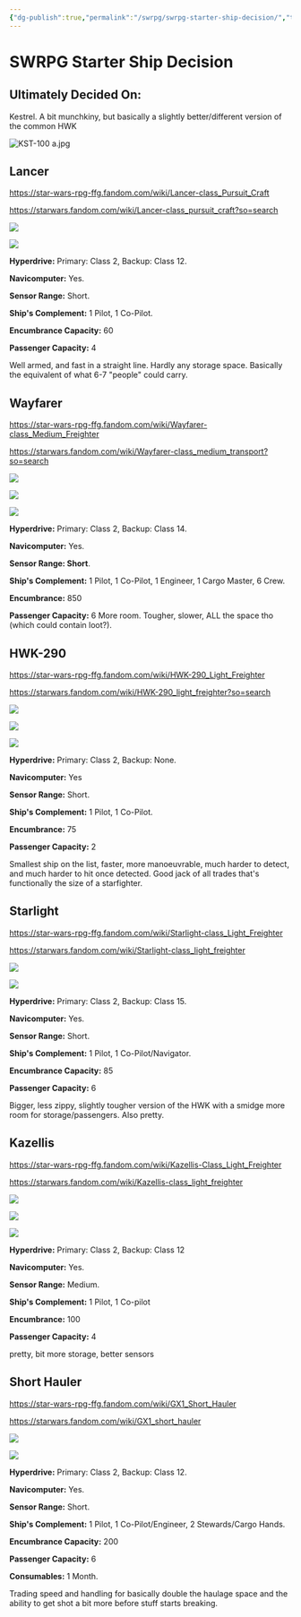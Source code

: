 ```yaml
---
{"dg-publish":true,"permalink":"/swrpg/swrpg-starter-ship-decision/","title":"SWRPG Starter Ship Decision","noteIcon":""}
---
```



# SWRPG Starter Ship Decision

## Ultimately Decided On:

Kestrel. A bit munchkiny, but basically a slightly better/different version of the common HWK

![KST-100 a.jpg](/img/user/Attachments/KST-100%20a.jpg)

## Lancer

https://star-wars-rpg-ffg.fandom.com/wiki/Lancer-class_Pursuit_Craft

https://starwars.fandom.com/wiki/Lancer-class_pursuit_craft?so=search

![](https://i.pinimg.com/originals/01/4d/bb/014dbb475f96b15c2e947c7ae213ee41.jpg)

![](Pasted%20image%2020231114062314%201.png)

**Hyperdrive:** Primary: Class 2, Backup: Class 12.

**Navicomputer:** Yes.

**Sensor Range:** Short.

**Ship's Complement:** 1 Pilot, 1 Co-Pilot.

**Encumbrance Capacity:** 60

**Passenger Capacity:** 4

Well armed, and fast in a straight line. Hardly any storage space. Basically the equivalent of what 6-7 "people" could carry. 

## Wayfarer

https://star-wars-rpg-ffg.fandom.com/wiki/Wayfarer-class_Medium_Freighter

https://starwars.fandom.com/wiki/Wayfarer-class_medium_transport?so=search

![](http://adampdevil.pbworks.com/f/1234476887/wayfarer_1.jpg)

![](https://vignette.wikia.nocookie.net/swse/images/e/e0/Wayfarer-Class_Medium_Transport_2.jpg/revision/latest?cb=20180601012314)

![](Pasted%20image%2020231114062810%201.png)

**Hyperdrive:** Primary: Class 2, Backup: Class 14.

**Navicomputer:** Yes.

**Sensor Range: Short**. 

**Ship's Complement:** 1 Pilot, 1 Co-Pilot, 1 Engineer, 1 Cargo Master, 6 Crew.

**Encumbrance:** 850

**Passenger Capacity:** 6
More room. Tougher, slower, ALL the space tho (which could contain loot?). 

## HWK-290

https://star-wars-rpg-ffg.fandom.com/wiki/HWK-290_Light_Freighter

https://starwars.fandom.com/wiki/HWK-290_light_freighter?so=search

![](https://static.wikia.nocookie.net/starwars/images/4/49/KananJarrus-SWZ85.png/revision/latest?cb=20210304030007)

![](https://images-wixmp-ed30a86b8c4ca887773594c2.wixmp.com/f/e5953ce0-4094-4796-aec9-790dcd94e846/d90kstc-0571d116-a685-4549-8277-f91692a39561.jpg/v1/fill/w_1024,h_663,q_75,strp/hwk_290_light_freighter_deck_plan_by_edisoncreative_d90kstc-fullview.jpg?token=eyJ0eXAiOiJKV1QiLCJhbGciOiJIUzI1NiJ9.eyJzdWIiOiJ1cm46YXBwOjdlMGQxODg5ODIyNjQzNzNhNWYwZDQxNWVhMGQyNmUwIiwiaXNzIjoidXJuOmFwcDo3ZTBkMTg4OTgyMjY0MzczYTVmMGQ0MTVlYTBkMjZlMCIsIm9iaiI6W1t7ImhlaWdodCI6Ijw9NjYzIiwicGF0aCI6IlwvZlwvZTU5NTNjZTAtNDA5NC00Nzk2LWFlYzktNzkwZGNkOTRlODQ2XC9kOTBrc3RjLTA1NzFkMTE2LWE2ODUtNDU0OS04Mjc3LWY5MTY5MmEzOTU2MS5qcGciLCJ3aWR0aCI6Ijw9MTAyNCJ9XV0sImF1ZCI6WyJ1cm46c2VydmljZTppbWFnZS5vcGVyYXRpb25zIl19.r7qiPvYyUEBBQjhEfieHK6NW9OYPSvTwbmsK3qRysZw)

![](Pasted%20image%2020231114063744%201.png)

**Hyperdrive:** Primary: Class 2, Backup: None.

**Navicomputer:** Yes

**Sensor Range:** Short.

**Ship's Complement:** 1 Pilot, 1 Co-Pilot.

**Encumbrance:** 75

**Passenger Capacity:** 2

Smallest ship on the list, faster, more manoeuvrable, much harder to detect, and much harder to hit once detected. Good jack of all trades that's functionally the size of a starfighter.

## Starlight

https://star-wars-rpg-ffg.fandom.com/wiki/Starlight-class_Light_Freighter

https://starwars.fandom.com/wiki/Starlight-class_light_freighter

![](https://i.pinimg.com/originals/96/14/d5/9614d59af0b7596385f1d7d26bdcd0a3.jpg)

![](Pasted%20image%2020231114063131%201.png)

**Hyperdrive:** Primary: Class 2, Backup: Class 15.

**Navicomputer:** Yes.

**Sensor Range:** Short.

**Ship's Complement:** 1 Pilot, 1 Co-Pilot/Navigator.

**Encumbrance Capacity:** 85

**Passenger Capacity:** 6

 Bigger, less zippy, slightly tougher version of the HWK with a smidge more room for storage/passengers. Also pretty. 

## Kazellis

https://star-wars-rpg-ffg.fandom.com/wiki/Kazellis-Class_Light_Freighter

https://starwars.fandom.com/wiki/Kazellis-class_light_freighter

![](https://vignette.wikia.nocookie.net/swse/images/3/3e/Kazellis-Class_Light_Freighter.jpg/revision/latest?cb=20200223205952)

![](https://images-wixmp-ed30a86b8c4ca887773594c2.wixmp.com/f/94d2e4c5-d3aa-40bc-85f0-53b4202a91bc/dfeap0k-1f1feb4c-ab8e-4867-8e5a-4cee0d0803a7.png/v1/fill/w_1125,h_711,q_70,strp/kazellis_class_light_freighter_by_kairoland_dfeap0k-pre.jpg?token=eyJ0eXAiOiJKV1QiLCJhbGciOiJIUzI1NiJ9.eyJzdWIiOiJ1cm46YXBwOjdlMGQxODg5ODIyNjQzNzNhNWYwZDQxNWVhMGQyNmUwIiwiaXNzIjoidXJuOmFwcDo3ZTBkMTg4OTgyMjY0MzczYTVmMGQ0MTVlYTBkMjZlMCIsIm9iaiI6W1t7ImhlaWdodCI6Ijw9ODA5IiwicGF0aCI6IlwvZlwvOTRkMmU0YzUtZDNhYS00MGJjLTg1ZjAtNTNiNDIwMmE5MWJjXC9kZmVhcDBrLTFmMWZlYjRjLWFiOGUtNDg2Ny04ZTVhLTRjZWUwZDA4MDNhNy5wbmciLCJ3aWR0aCI6Ijw9MTI4MCJ9XV0sImF1ZCI6WyJ1cm46c2VydmljZTppbWFnZS5vcGVyYXRpb25zIl19.wyXlKo7od9O_FANF3XnMDKRWmM24UBmE9hRkPG6u1Ak)

![](Pasted%20image%2020231114064537%201.png)

**Hyperdrive:** Primary: Class 2, Backup: Class 12

**Navicomputer:** Yes.

**Sensor Range:** Medium.

**Ship's Complement:** 1 Pilot, 1 Co-pilot

**Encumbrance:** 100

**Passenger Capacity:** 4

pretty, bit more storage, better sensors

## Short Hauler

https://star-wars-rpg-ffg.fandom.com/wiki/GX1_Short_Hauler

https://starwars.fandom.com/wiki/GX1_short_hauler

![](https://i.pinimg.com/originals/d4/99/0b/d4990bcd49829d67081863182b13af18.png)

![](Pasted%20image%2020231114064811%201.png)

**Hyperdrive:** Primary: Class 2, Backup: Class 12.

**Navicomputer:** Yes.

**Sensor Range:** Short.

**Ship's Complement:** 1 Pilot, 1 Co-Pilot/Engineer, 2 Stewards/Cargo Hands.

**Encumbrance Capacity:** 200

**Passenger Capacity:** 6

**Consumables:** 1 Month.

Trading speed and handling for basically double the haulage space and the ability to get shot a bit more before stuff starts breaking. 
